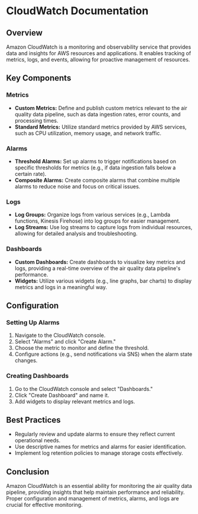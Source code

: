 # CloudWatch Documentation

## Overview
Amazon CloudWatch is a monitoring and observability service that provides data and insights for AWS resources and applications. It enables tracking of metrics, logs, and events, allowing for proactive management of resources.

## Key Components

### Metrics
- **Custom Metrics:** Define and publish custom metrics relevant to the air quality data pipeline, such as data ingestion rates, error counts, and processing times.
- **Standard Metrics:** Utilize standard metrics provided by AWS services, such as CPU utilization, memory usage, and network traffic.

### Alarms
- **Threshold Alarms:** Set up alarms to trigger notifications based on specific thresholds for metrics (e.g., if data ingestion falls below a certain rate).
- **Composite Alarms:** Create composite alarms that combine multiple alarms to reduce noise and focus on critical issues.

### Logs
- **Log Groups:** Organize logs from various services (e.g., Lambda functions, Kinesis Firehose) into log groups for easier management.
- **Log Streams:** Use log streams to capture logs from individual resources, allowing for detailed analysis and troubleshooting.

### Dashboards
- **Custom Dashboards:** Create dashboards to visualize key metrics and logs, providing a real-time overview of the air quality data pipeline's performance.
- **Widgets:** Utilize various widgets (e.g., line graphs, bar charts) to display metrics and logs in a meaningful way.

## Configuration

### Setting Up Alarms
1. Navigate to the CloudWatch console.
2. Select "Alarms" and click "Create Alarm."
3. Choose the metric to monitor and define the threshold.
4. Configure actions (e.g., send notifications via SNS) when the alarm state changes.

### Creating Dashboards
1. Go to the CloudWatch console and select "Dashboards."
2. Click "Create Dashboard" and name it.
3. Add widgets to display relevant metrics and logs.

## Best Practices
- Regularly review and update alarms to ensure they reflect current operational needs.
- Use descriptive names for metrics and alarms for easier identification.
- Implement log retention policies to manage storage costs effectively.

## Conclusion
Amazon CloudWatch is an essential ability for monitoring the air quality data pipeline, providing insights that help maintain performance and reliability. Proper configuration and management of metrics, alarms, and logs are crucial for effective monitoring.